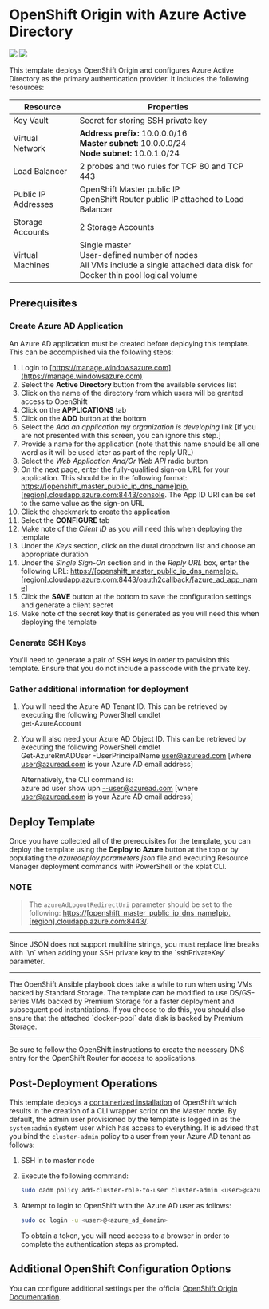 # OpenShift Origin with Azure Active Directory

<a href="https://portal.azure.com/#create/Microsoft.Template/uri/https%3A%2F%2Fraw.githubusercontent.com%2FAzure%2Fazure-quickstart-templates%2Fmaster%2F%2Fazuredeploy.json" target="_blank"><img src="http://azuredeploy.net/deploybutton.png"/></a>
<a href="http://armviz.io/#/?load=https%3A%2F%2Fraw.githubusercontent.com%2FAzure%2Fazure-quickstart-templates%2Fmaster%2Fopenshift-origin-rhel%2Fazuredeploy.json" target="_blank">
    <img src="http://armviz.io/visualizebutton.png"/>
</a>

This template deploys OpenShift Origin and configures Azure Active Directory as the primary authentication provider. It includes the following resources:

|Resource           |Properties                                                                                                                          |
|-------------------|------------------------------------------------------------------------------------------------------------------------------------|
|Key Vault          |Secret for storing SSH private key                                                                                                  |
|Virtual Network    |**Address prefix:** 10.0.0.0/16<br />**Master subnet:** 10.0.0.0/24<br />**Node subnet:** 10.0.1.0/24                               |
|Load Balancer      |2 probes and two rules for TCP 80 and TCP 443                                                                                       |
|Public IP Addresses|OpenShift Master public IP<br />OpenShift Router public IP attached to Load Balancer                                                |
|Storage Accounts   |2 Storage Accounts                                                                                                                  |
|Virtual Machines   |Single master<br />User-defined number of nodes<br />All VMs include a single attached data disk for Docker thin pool logical volume|

## Prerequisites

### Create Azure AD Application

An Azure AD application must be created before deploying this template. This can be accomplished via the following steps:

1. Login to [https://manage.windowsazure.com](https://manage.windowsazure.com)
2. Select the **Active Directory** button from the available services list
3. Click on the name of the directory from which users will be granted access to OpenShift
4. Click on the **APPLICATIONS** tab
5. Click on the **ADD** button at the bottom
6. Select the *Add an application my organization is developing* link [If you are not presented with this screen, you can ignore this step.]
7. Provide a name for the application (note that this name should be all one word as it will be used later as part of the reply URL)
8. Select the *Web Application And/Or Web API* radio button
9. On the next page, enter the fully-qualified sign-on URL for your application. This should be in the following format: [https://[openshift_master_public_ip_dns_name]pip.[region].cloudapp.azure.com:8443/console](). The App ID URI can be set to the same value as the sign-on URL
11. Click the checkmark to create the application
12. Select the **CONFIGURE** tab
13. Make note of the *Client ID* as you will need this when deploying the template
14. Under the *Keys* section, click on the dural dropdown list and choose an appropriate duration 
15. Under the *Single Sign-On* section and in the *Reply URL* box, enter the following URL: [https://[openshift_master_public_ip_dns_name]pip.[region].cloudapp.azure.com:8443/oauth2callback/[azure_ad_app_name]]()
16. Click the **SAVE** button at the bottom to save the configuration settings and generate a client secret
17. Make note of the secret key that is generated as you will need this when deploying the template

### Generate SSH Keys

You'll need to generate a pair of SSH keys in order to provision this template. Ensure that you do not include a passcode with the private key.

### Gather additional information for deployment

1. You will need the Azure AD Tenant ID.  This can be retrieved by executing the following PowerShell cmdlet </br>
     get-AzureAccount

2. You will also need your Azure AD Object ID.  This can be retrieved by executing the following PowerShell cmdlet </br>
     Get-AzureRmADUser -UserPrincipalName user@azuread.com [where user@azuread.com is your Azure AD email address] </br>
	
	Alternatively, the CLI command is: </br>
		azure ad user show upn --user@azuread.com [where user@azuread.com is your Azure AD email address]

## Deploy Template

Once you have collected all of the prerequisites for the template, you can deploy the template using the **Deploy to Azure** button at the top or by populating the *azuredeploy.parameters.json* file and executing Resource Manager deployment commands with PowerShell or the xplat CLI.

### NOTE

> The `azureAdLogoutRedirectUri` parameter should be set to the following: [https://[openshift_master_public_ip_dns_name]pip.[region].cloudapp.azure.com:8443/]().
<hr />
Since JSON does not support multiline strings, you must replace line breaks with `\n` when adding your SSH private key to the `sshPrivateKey` parameter. 
<hr />
The OpenShift Ansible playbook does take a while to run when using VMs backed by Standard Storage. The template can be modified to use DS/GS-series VMs backed by Premium Storage for a faster deployment and subsequent pod instantiations. If you choose to do this, you should also ensure that the attached `docker-pool` data disk is backed by Premium Storage.
<hr />
Be sure to follow the OpenShift instructions to create the ncessary DNS entry for the OpenShift Router for access to applications.

## Post-Deployment Operations

This template deploys a [containerized installation](https://docs.openshift.org/latest/install_config/install/rpm_vs_containerized.html) of OpenShift which results in the creation of a CLI wrapper script on the Master node. By default, the admin user provisioned by the template is logged in as the `system:admin` system user which has access to everything. It is advised that you bind the `cluster-admin` policy to a user from your Azure AD tenant as follows:

1. SSH in to master node
2. Execute the following command:

   ```sh
   sudo oadm policy add-cluster-role-to-user cluster-admin <user>@<azure_ad_domain>
   ```

3. Attempt to login to OpenShift with the Azure AD user as follows:

   ```sh
   sudo oc login -u <user>@<azure_ad_domain>
   ```
   
   To obtain a token, you will need access to a browser in order to complete the authentication steps as prompted.
 
## Additional OpenShift Configuration Options
 
You can configure additional settings per the official [OpenShift Origin Documentation](https://docs.openshift.org/latest/welcome/index.html).
